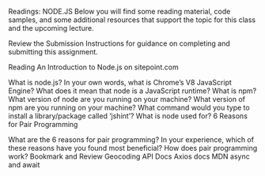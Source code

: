 Readings: NODE.JS
Below you will find some reading material, code samples, and some additional resources that support the topic for this class and the upcoming lecture.

Review the Submission Instructions for guidance on completing and submitting this assignment.

Reading
An Introduction to Node.js on sitepoint.com

What is node.js?
In your own words, what is Chrome’s V8 JavaScript Engine?
What does it mean that node is a JavaScript runtime?
What is npm?
What version of node are you running on your machine?
What version of npm are you running on your machine?
What command would you type to install a library/package called ‘jshint’?
What is node used for?
6 Reasons for Pair Programming

What are the 6 reasons for pair programming?
In your experience, which of these reasons have you found most beneficial?
How does pair programming work?
Bookmark and Review
Geocoding API Docs
Axios docs
MDN async and await
